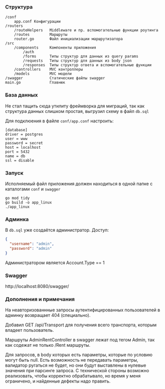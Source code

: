 ### Структура

    /conf
        app.conf Конфигурации
    /routers
        /routeHelpers   Middleware и пр. вспомогательные функции роутинга
        /routes         Маршруты
        router.go       Файл инициализации маршрутизатора
    /src
        /components     Компоненты приложения
            /auth
            /forms      Типы структур для данных из query params
            /requests   Типы структур для данных из body json
            /responses  Типы структур ответа и вспомогательные функции
        /controllers    MVC контроллеры
        /models         MVC модели
    /swagger            Статические файлы swagger
    main.go             Главнюк
        

### База данных

Не стал тащить сюда утилиту фреймворка для миграций, 
так как структура данных слишком простая, выгрузил схему в файл ``db.sql``

Для подклюения в файле ``conf/app.conf`` настроить:
```
[database]
driver = postgres
user = www
password = secret
host = localhost
port = 5432
name = db
ssl = disable
```


### Запуск

Исполняемый файл приложения должен находиться в одной папке с каталогами ``conf`` и ``swagger``

```
go mod tidy
go build -o app_linux
./app_linux
```


### Админка

В ``db.sql`` уже создаётся администратор.
Доступ:
```json
{
  "username": "admin",
  "password": "admin"
}
```

Администратором является Account.Type == 1


### Swagger

http://localhost:8080/swagger/


### Дополнения и примечания

На неавторизованнные запросы аутентифицированных пользователей в админку возвращает 404 (специально).

Добавил GET /api/Transport для получения всего транспорта, которым владеет пользователь.

Маршруты AdminRentController в swagger лежат под тегом Admin, так как содежат не только /Rent маршруты.

Для запросов, в body которых есть параметры, которые по условию могут быть null. Есть возможность не передавать параметры,
валидатор ругаться не будет, но они будут выставлены в нулевые значения при парсинге запроса. С технической стороны возможно 
реализовать, чтобы корректно обрабатывало, но время у меня ограничено, и найденные дефекты надо править.